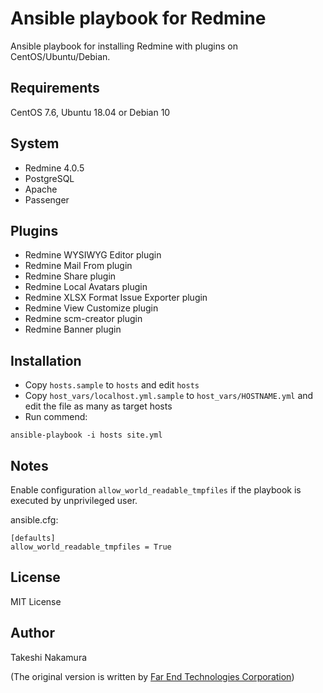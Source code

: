 # Ansible playbook for Redmine

Ansible playbook for installing Redmine with plugins on CentOS/Ubuntu/Debian.

## Requirements

CentOS 7.6, Ubuntu 18.04 or Debian 10

## System

* Redmine 4.0.5
* PostgreSQL
* Apache
* Passenger

## Plugins

* Redmine WYSIWYG Editor plugin
* Redmine Mail From plugin
* Redmine Share plugin
* Redmine Local Avatars plugin
* Redmine XLSX Format Issue Exporter plugin
* Redmine View Customize plugin
* Redmine scm-creator plugin
* Redmine Banner plugin

## Installation

* Copy `hosts.sample` to `hosts` and edit `hosts`
* Copy `host_vars/localhost.yml.sample` to `host_vars/HOSTNAME.yml`
and edit the file as many as target hosts
* Run commend:
```
ansible-playbook -i hosts site.yml
```

## Notes

Enable configuration `allow_world_readable_tmpfiles`
if the playbook is executed by unprivileged user.

ansible.cfg:
```
[defaults]
allow_world_readable_tmpfiles = True
```

## License

MIT License

## Author

Takeshi Nakamura

(The original version is written by
[Far End Technologies Corporation](http://www.farend.co.jp/))
